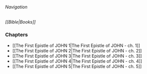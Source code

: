 ###### Navigation
*[[Bible|Books]]*

### Chapters
- [[The First Epistle of JOHN 1|The First Epistle of JOHN - ch. 1]]
- [[The First Epistle of JOHN 2|The First Epistle of JOHN - ch. 2]]
- [[The First Epistle of JOHN 3|The First Epistle of JOHN - ch. 3]]
- [[The First Epistle of JOHN 4|The First Epistle of JOHN - ch. 4]]
- [[The First Epistle of JOHN 5|The First Epistle of JOHN - ch. 5]]
